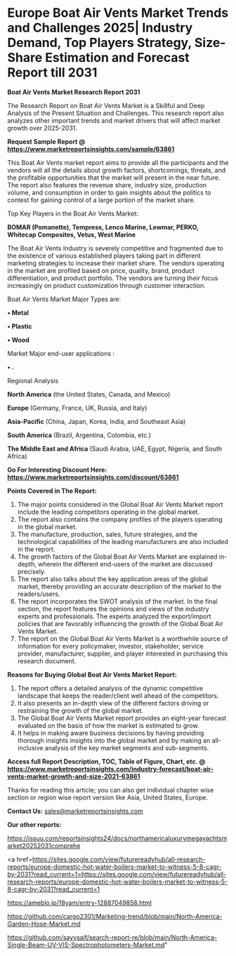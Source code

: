 # Europe Boat Air Vents Market Trends and Challenges 2025| Industry Demand, Top Players Strategy, Size-Share Estimation and Forecast Report till 2031

<strong>Boat Air Vents Market Research Report 2031</strong>

The Research Report on Boat Air Vents Market is a Skillful and Deep Analysis of the Present Situation and Challenges. This research report also analyzes other important trends and market drivers that will affect market growth over 2025-2031.

<strong>Request Sample Report @ <a href=https://www.marketreportsinsights.com/sample/63861>https://www.marketreportsinsights.com/sample/63861</a></strong>

This Boat Air Vents market report aims to provide all the participants and the vendors will all the details about growth factors, shortcomings, threats, and the profitable opportunities that the market will present in the near future. The report also features the revenue share, industry size, production volume, and consumption in order to gain insights about the politics to contest for gaining control of a large portion of the market share.

Top Key Players in the Boat Air Vents Market:

<strong>BOMAR (Pomanette), Tempress, Lenco Marine, Lewmar, PERKO, Whitecap Composites, Vetus, West Marine</strong>

The Boat Air Vents Industry is severely competitive and fragmented due to the existence of various established players taking part in different marketing strategies to increase their market share. The vendors operating in the market are profiled based on price, quality, brand, product differentiation, and product portfolio. The vendors are turning their focus increasingly on product customization through customer interaction.

Boat Air Vents Market Major Types are:

<strong>• Metal

• Plastic

• Wood</strong>

Market Major end-user applications :

<strong>• .</strong>

Regional Analysis

</u><strong><b>North America</b></strong> (the United States, Canada, and Mexico)

<strong><b>Europe </b></strong>(Germany, France, UK, Russia, and Italy)

<strong><b>Asia-Pacific</b></strong> (China, Japan, Korea, India, and Southeast Asia)

<strong><b>South America</b></strong> (Brazil, Argentina, Colombia, etc.)

<strong><b>The Middle East and Africa</b></strong> (Saudi Arabia, UAE, Egypt, Nigeria, and South Africa)

<strong>Go For Interesting Discount Here: <a href=https://www.marketreportsinsights.com/discount/63861>https://www.marketreportsinsights.com/discount/63861</a></strong>

<strong>Points Covered in The Report:</strong>
<ol>
  <li>The major points considered in the Global Boat Air Vents Market report include the leading competitors operating in the global market.</li>
  <li>The report also contains the company profiles of the players operating in the global market.</li>
  <li>The manufacture, production, sales, future strategies, and the technological capabilities of the leading manufacturers are also included in the report.</li>
  <li>The growth factors of the Global Boat Air Vents Market are explained in-depth, wherein the different end-users of the market are discussed precisely.</li>
  <li>The report also talks about the key application areas of the global market, thereby providing an accurate description of the market to the readers/users.</li>
  <li>The report incorporates the SWOT analysis of the market. In the final section, the report features the opinions and views of the industry experts and professionals. The experts analyzed the export/import policies that are favorably influencing the growth of the Global Boat Air Vents Market.</li>
  <li>The report on the Global Boat Air Vents Market is a worthwhile source of information for every policymaker, investor, stakeholder, service provider, manufacturer, supplier, and player interested in purchasing this research document.</li>
</ol>
<strong>Reasons for Buying Global Boat Air Vents Market Report:</strong>

<ol>
  <li>The report offers a detailed analysis of the dynamic competitive landscape that keeps the reader/client well ahead of the competitors.</li>
  <li>It also presents an in-depth view of the different factors driving or restraining the growth of the global market.</li>
  <li>The Global Boat Air Vents Market report provides an eight-year forecast evaluated on the basis of how the market is estimated to grow.</li>
  <li>It helps in making aware business decisions by having providing thorough insights insights into the global market and by making an all-inclusive analysis of the key market segments and sub-segments.</li>
</ol>
<strong>Access full Report Description, TOC, Table of Figure, Chart, etc. @ <a href=https://www.marketreportsinsights.com/industry-forecast/boat-air-vents-market-growth-and-size-2021-63861>https://www.marketreportsinsights.com/industry-forecast/boat-air-vents-market-growth-and-size-2021-63861</a></strong>


Thanks for reading this article; you can also get individual chapter wise section or region wise report version like Asia, United States, Europe.

<strong>Contact Us:</strong>
sales@marketreportsinsights.com

<strong>Our other reports:</strong>

<a href=https://issuu.com/reportsinsights24/docs/northamericaluxurymegayachtsmarket20252031comprehe>https://issuu.com/reportsinsights24/docs/northamericaluxurymegayachtsmarket20252031comprehe</a>

<a href=https://sites.google.com/view/futurereadyhub/all-research-reports/europe-domestic-hot-water-boilers-market-to-witness-5-8-cagr-by-2031?read_current=1>https://sites.google.com/view/futurereadyhub/all-research-reports/europe-domestic-hot-water-boilers-market-to-witness-5-8-cagr-by-2031?read_current=1</a>

<a href=https://ameblo.jp/18yam/entry-12887049858.html>https://ameblo.jp/18yam/entry-12887049858.html</a>

<a href=https://github.com/cargo2301/Marketing-trend/blob/main/North-America-Garden-Hose-Market.md>https://github.com/cargo2301/Marketing-trend/blob/main/North-America-Garden-Hose-Market.md</a>

<a href=https://github.com/sayysaif/search-report-re/blob/main/North-America-Single-Beam-UV-VIS-Spectrophotometers-Market.md>https://github.com/sayysaif/search-report-re/blob/main/North-America-Single-Beam-UV-VIS-Spectrophotometers-Market.md</a>"

